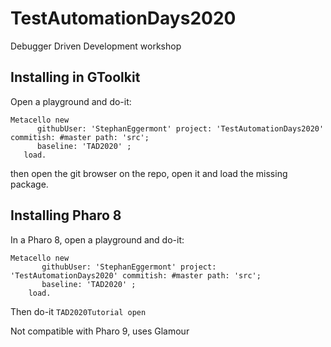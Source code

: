 # TestAutomationDays2020
 Debugger Driven Development workshop
 
 ## Installing in GToolkit
 Open a playground and do-it:
 
  ```
 Metacello new
    	githubUser: 'StephanEggermont' project: 'TestAutomationDays2020' commitish: #master path: 'src';
    	baseline: 'TAD2020' ;
     load.
```
then open the git browser on the repo, open it and load the missing package.

 ## Installing Pharo 8
 In a Pharo 8, open a playground and do-it: 
 
 ```
 Metacello new
    	githubUser: 'StephanEggermont' project: 'TestAutomationDays2020' commitish: #master path: 'src';
    	baseline: 'TAD2020' ;
     load.
```

Then do-it ```TAD2020Tutorial open```

Not compatible with Pharo 9, uses Glamour
